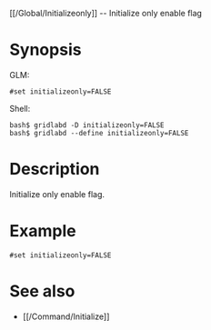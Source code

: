 [[/Global/Initializeonly]] -- Initialize only enable flag

# Synopsis

GLM:

~~~
#set initializeonly=FALSE
~~~

Shell:

~~~
bash$ gridlabd -D initializeonly=FALSE
bash$ gridlabd --define initializeonly=FALSE
~~~

# Description

Initialize only enable flag.

# Example

~~~
#set initializeonly=FALSE
~~~

# See also

* [[/Command/Initialize]]